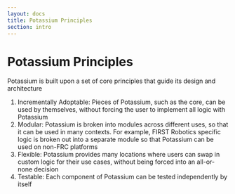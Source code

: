 ```yaml
---
layout: docs
title: Potassium Principles
section: intro
---
```


# Potassium Principles
Potassium is built upon a set of core principles that guide its design and architecture
1. Incrementally Adoptable: Pieces of Potassium, such as the core, can be used by themselves, without forcing the user to implement all logic with Potassium
2. Modular: Potassium is broken into modules across different uses, so that it can be used in many contexts. For example, FIRST Robotics specific logic is broken out into a separate module so that Potassium can be used on non-FRC platforms
3. Flexible: Potassium provides many locations where users can swap in custom logic for their use cases, without being forced into an all-or-none decision
4. Testable: Each component of Potassium can be tested independently by itself